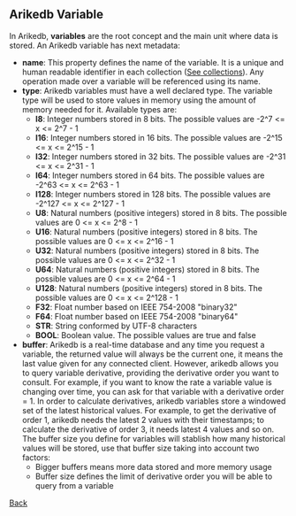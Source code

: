 ## Arikedb Variable

In Arikedb, **variables** are the root concept and the main unit where data is stored. An Arikedb variable has next metadata:

 - **name**: This property defines the name of the variable. It is a unique and human readable identifier in each collection ([See collections](./collection.md)). Any operation made over a variable will be referenced using its name.
 - **type**: Arikedb variables must have a well declared type. The variable type will be used to store values in memory using the amount of memory needed for it. Available types are:
   - **I8**: Integer numbers stored in 8 bits. The possible values are -2^7 <= x <= 2^7 - 1
   - **I16**: Integer numbers stored in 16 bits. The possible values are -2^15 <= x <= 2^15 - 1
   - **I32**: Integer numbers stored in 32 bits. The possible values are -2^31 <= x <= 2^31 - 1
   - **I64**: Integer numbers stored in 64 bits. The possible values are -2^63 <= x <= 2^63 - 1
   - **I128**: Integer numbers stored in 128 bits. The possible values are -2^127 <= x <= 2^127 - 1
   - **U8**: Natural numbers (positive integers) stored in 8 bits. The possible values are 0 <= x <= 2^8 - 1
   - **U16**: Natural numbers (positive integers) stored in 8 bits. The possible values are 0 <= x <= 2^16 - 1
   - **U32**: Natural numbers (positive integers) stored in 8 bits. The possible values are 0 <= x <= 2^32 - 1
   - **U64**: Natural numbers (positive integers) stored in 8 bits. The possible values are 0 <= x <= 2^64 - 1
   - **U128**: Natural numbers (positive integers) stored in 8 bits. The possible values are 0 <= x <= 2^128 - 1
   - **F32**: Float number based on IEEE 754-2008 "binary32"
   - **F64**: Float number based on IEEE 754-2008 "binary64"
   - **STR**: String conformed by UTF-8 characters
   - **BOOL**: Boolean value. The possible values are true and false
 - **buffer**: Arikedb is a real-time database and any time you request a variable, the returned value will always be the current one, it means the last value given for any connected client. However, arikedb allows you to query variable derivative, providing the derivative order you want to consult. For example, if you want to know the rate a variable value is changing over time, you can ask for that variable with a derivative order = 1. In order to calculate derivatives, arikedb variables store a windowed set of the latest historical values. For example, to get the derivative of order 1, arikedb needs the latest 2 values with their timestamps; to calculate the derivative of order 3, it needs latest 4 values and so on. The buffer size you define for variables will stablish how many historical values will be stored, use that buffer size taking into account two factors:
   - Bigger buffers means more data stored and more memory usage
   - Buffer size defines the limit of derivative order you will be able to query from a variable 

[Back](../README.md)
